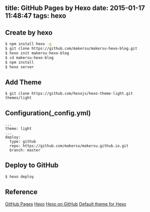 title: GitHub Pages by Hexo
date: 2015-01-17 11:48:47
tags: hexo
---
## Create by hexo
``` bash
$ npm install hexo -g
$ git clone https://github.com/makersu/makersu-hexo-blog.git
$ hexo init makersu-hexo-blog
$ cd makersu-hexo-blog
$ npm install
$ hexo server
```

## Add Theme
```
$ git clone https://github.com/hexojs/hexo-theme-light.git themes/light
```

## Configuration(_config.yml)
```
...
theme: light
...
deploy:
  type: github
  repo: https://github.com/makersu/makersu.github.io.git
  branch: master
```

## Deploy to GitHub
``` bash
$ hexo deploy
```

## Reference
[GitHub Pages](https://pages.github.com/)
[Hexo](http://hexo.io/)
[Hexo on GitHub](https://github.com/hexojs/hexo)
[Default theme for Hexo](https://github.com/hexojs/hexo-theme-light)